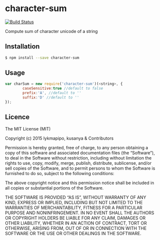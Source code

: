 character-sum
=================

[![Build Status](https://travis-ci.org/lykmapipo/character-sum.svg?branch=master)](https://travis-ci.org/lykmapipo/character-sum)

Compute sum of character unicode of a string

## Installation
```sh
$ npm install --save character-sum
```

## Usage
```js
var charSum = new require('character-sum')(<string>, {
        caseSensitive:true //default to false
        prefix:'A', //default to ''
        suffix:'D' //default to ''
});
```

## Licence

The MIT License (MIT)

Copyright (c) 2015 lykmapipo, kusanya & Contributors

Permission is hereby granted, free of charge, to any person obtaining a copy of this software and associated documentation files (the “Software”), to deal in the Software without restriction, including without limitation the rights to use, copy, modify, merge, publish, distribute, sublicense, and/or sell copies of the Software, and to permit persons to whom the Software is furnished to do so, subject to the following conditions:

The above copyright notice and this permission notice shall be included in all copies or substantial portions of the Software.

THE SOFTWARE IS PROVIDED “AS IS”, WITHOUT WARRANTY OF ANY KIND, EXPRESS OR IMPLIED, INCLUDING BUT NOT LIMITED TO THE WARRANTIES OF MERCHANTABILITY, FITNESS FOR A PARTICULAR PURPOSE AND NONINFRINGEMENT. IN NO EVENT SHALL THE AUTHORS OR COPYRIGHT HOLDERS BE LIABLE FOR ANY CLAIM, DAMAGES OR OTHER LIABILITY, WHETHER IN AN ACTION OF CONTRACT, TORT OR OTHERWISE, ARISING FROM, OUT OF OR IN CONNECTION WITH THE SOFTWARE OR THE USE OR OTHER DEALINGS IN THE SOFTWARE. 
